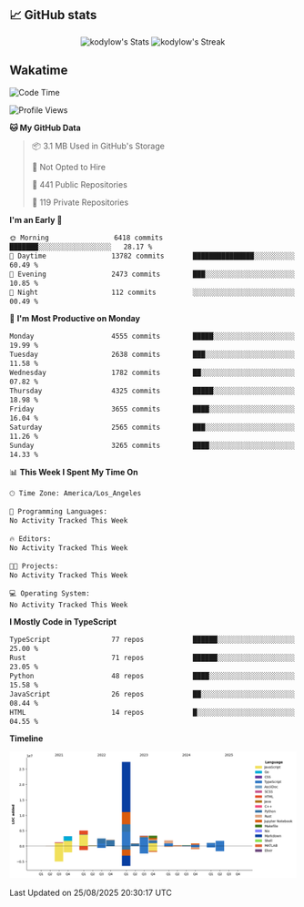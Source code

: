 ## 📈 GitHub stats
<!--START_SECTION:github-->
<div class="badges-githubstats">
  <p align="center">
    <img src="https://github-readme-stats.vercel.app/api?username=kodylow&theme=tokyonight&show_icons=true&hide_border=true&count_private=true" alt="kodylow's Stats" height="165">
    <img src="https://github-readme-streak-stats.herokuapp.com/?user=kodylow&theme=tokyonight&hide_border=true" alt="kodylow's Streak" height="165">
  </p>
</div>
<!--END_SECTION:github-->

## Wakatime 
<!--START_SECTION:waka-->
![Code Time](http://img.shields.io/badge/Code%20Time-1%2C294%20hrs%2031%20mins-blue)

![Profile Views](http://img.shields.io/badge/Profile%20Views-0-blue)

**🐱 My GitHub Data** 

> 📦 3.1 MB Used in GitHub's Storage 
 > 
> 🚫 Not Opted to Hire
 > 
> 📜 441 Public Repositories 
 > 
> 🔑 119 Private Repositories 
 > 
**I'm an Early 🐤** 

```text
🌞 Morning                6418 commits        ███████░░░░░░░░░░░░░░░░░░   28.17 % 
🌆 Daytime                13782 commits       ███████████████░░░░░░░░░░   60.49 % 
🌃 Evening                2473 commits        ███░░░░░░░░░░░░░░░░░░░░░░   10.85 % 
🌙 Night                  112 commits         ░░░░░░░░░░░░░░░░░░░░░░░░░   00.49 % 
```
📅 **I'm Most Productive on Monday** 

```text
Monday                   4555 commits        █████░░░░░░░░░░░░░░░░░░░░   19.99 % 
Tuesday                  2638 commits        ███░░░░░░░░░░░░░░░░░░░░░░   11.58 % 
Wednesday                1782 commits        ██░░░░░░░░░░░░░░░░░░░░░░░   07.82 % 
Thursday                 4325 commits        █████░░░░░░░░░░░░░░░░░░░░   18.98 % 
Friday                   3655 commits        ████░░░░░░░░░░░░░░░░░░░░░   16.04 % 
Saturday                 2565 commits        ███░░░░░░░░░░░░░░░░░░░░░░   11.26 % 
Sunday                   3265 commits        ████░░░░░░░░░░░░░░░░░░░░░   14.33 % 
```


📊 **This Week I Spent My Time On** 

```text
🕑︎ Time Zone: America/Los_Angeles

💬 Programming Languages: 
No Activity Tracked This Week

🔥 Editors: 
No Activity Tracked This Week

🐱‍💻 Projects: 
No Activity Tracked This Week

💻 Operating System: 
No Activity Tracked This Week
```

**I Mostly Code in TypeScript** 

```text
TypeScript               77 repos            ██████░░░░░░░░░░░░░░░░░░░   25.00 % 
Rust                     71 repos            ██████░░░░░░░░░░░░░░░░░░░   23.05 % 
Python                   48 repos            ████░░░░░░░░░░░░░░░░░░░░░   15.58 % 
JavaScript               26 repos            ██░░░░░░░░░░░░░░░░░░░░░░░   08.44 % 
HTML                     14 repos            █░░░░░░░░░░░░░░░░░░░░░░░░   04.55 % 
```



**Timeline**

![Lines of Code chart](https://raw.githubusercontent.com/Kodylow/Kodylow/master/assets/bar_graph.png)


 Last Updated on 25/08/2025 20:30:17 UTC
<!--END_SECTION:waka-->
